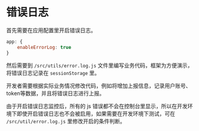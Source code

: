# 错误日志 <sup class="pro-badge" />

首先需要在应用配置里开启错误日志。

```js
app: {
    enableErrorLog: true
}
```

然后需要到 `/src/utils/error.log.js` 文件里编写业务代码，框架为方便演示，将错误日志记录在 `sessionStorage` 里。

开发者需要根据实际业务情况修改代码，例如将增加上报信息，记录用户账号、token等数据，并且将错误日志进行上报。

由于开启错误日志监控后，所有的 js 错误都不会在控制台里显示，所以在开发环境下即使开启错误日志也不会被启用，如果需要在开发环境下测试，可在 `/src/util/error.log.js` 里修改开启的条件判断。